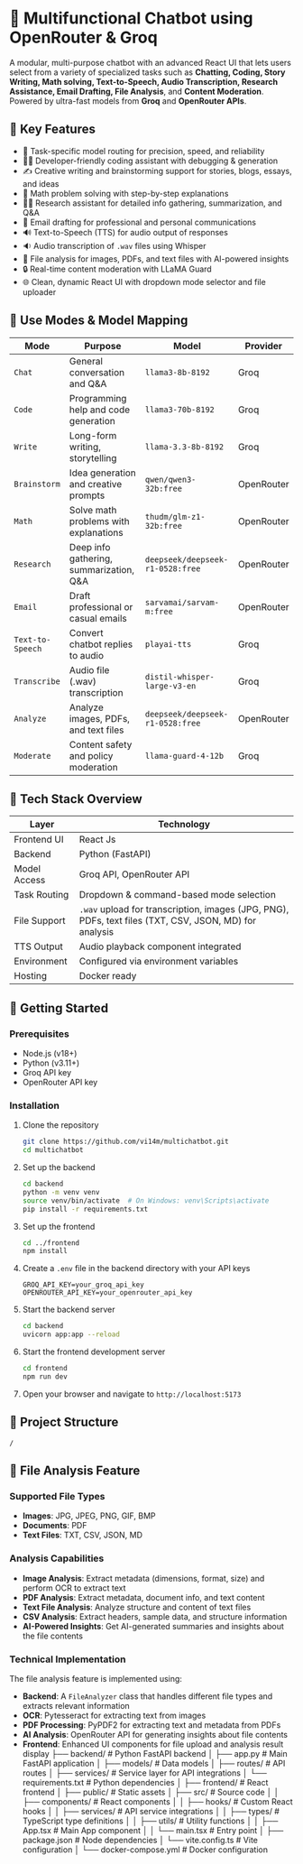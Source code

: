# 🤖 Multifunctional Chatbot using OpenRouter & Groq

A modular, multi-purpose chatbot with an advanced React UI that lets users select from a variety of specialized tasks such as **Chatting, Coding, Story Writing, Math solving, Text-to-Speech, Audio Transcription, Research Assistance, Email Drafting, File Analysis**, and **Content Moderation**. Powered by ultra-fast models from **Groq** and **OpenRouter APIs**.

## 🎯 Key Features

- 🧠 Task-specific model routing for precision, speed, and reliability
- 🧑‍💻 Developer-friendly coding assistant with debugging & generation
- ✍️ Creative writing and brainstorming support for stories, blogs, essays, and ideas
- 🔢 Math problem solving with step-by-step explanations
- 🧑‍🔬 Research assistant for detailed info gathering, summarization, and Q&A
- 📧 Email drafting for professional and personal communications
- 🔊 Text-to-Speech (TTS) for audio output of responses
- 🔉 Audio transcription of `.wav` files using Whisper
- 📄 File analysis for images, PDFs, and text files with AI-powered insights
- 🔒 Real-time content moderation with LLaMA Guard
- 🌐 Clean, dynamic React UI with dropdown mode selector and file uploader

## 🧠 Use Modes & Model Mapping

| Mode             | Purpose                                  | Model                                  | Provider     |
|------------------|------------------------------------------|--------------------------------------|---------------|
| `Chat`           | General conversation and Q&A              | `llama3-8b-8192`                     | Groq         |
| `Code`           | Programming help and code generation      | `llama3-70b-8192`                    | Groq         |
| `Write`          | Long-form writing, storytelling           | `llama-3.3-8b-8192`            | Groq   |
| `Brainstorm`     | Idea generation and creative prompts      | `qwen/qwen3-32b:free`            | OpenRouter   |
| `Math`           | Solve math problems with explanations     | `thudm/glm-z1-32b:free`| OpenRouter   |
| `Research`       | Deep info gathering, summarization, Q&A    | `deepseek/deepseek-r1-0528:free`     | OpenRouter   |
| `Email`          | Draft professional or casual emails       | `sarvamai/sarvam-m:free`            | OpenRouter   |
| `Text-to-Speech` | Convert chatbot replies to audio          | `playai-tts`                   | Groq   |
| `Transcribe`     | Audio file (.wav) transcription           | `distil-whisper-large-v3-en`        | Groq  |
| `Analyze`        | Analyze images, PDFs, and text files      | `deepseek/deepseek-r1-0528:free`     | OpenRouter   |
| `Moderate`       | Content safety and policy moderation      | `llama-guard-4-12b`                  | Groq   |

## 🧰 Tech Stack Overview

| Layer         | Technology                              |
|---------------|---------------------------------------|
| Frontend UI   | React Js                                 |
| Backend       | Python (FastAPI)                       |
| Model Access  | Groq API, OpenRouter API              |
| Task Routing  | Dropdown & command-based mode selection|
| File Support  | `.wav` upload for transcription, images (JPG, PNG), PDFs, text files (TXT, CSV, JSON, MD) for analysis |
| TTS Output    | Audio playback component integrated    |
| Environment   | Configured via environment variables   |
| Hosting       | Docker ready                           |

## 🚀 Getting Started

### Prerequisites

- Node.js (v18+)
- Python (v3.11+)
- Groq API key
- OpenRouter API key

### Installation

1. Clone the repository
   ```bash
   git clone https://github.com/vi14m/multichatbot.git
   cd multichatbot
   ```

2. Set up the backend
   ```bash
   cd backend
   python -m venv venv
   source venv/bin/activate  # On Windows: venv\Scripts\activate
   pip install -r requirements.txt
   ```

3. Set up the frontend
   ```bash
   cd ../frontend
   npm install
   ```

4. Create a `.env` file in the backend directory with your API keys
   ```
   GROQ_API_KEY=your_groq_api_key
   OPENROUTER_API_KEY=your_openrouter_api_key
   ```

5. Start the backend server
   ```bash
   cd backend
   uvicorn app:app --reload
   ```

6. Start the frontend development server
   ```bash
   cd frontend
   npm run dev
   ```

7. Open your browser and navigate to `http://localhost:5173`

## 📁 Project Structure

```
/
```

## 📄 File Analysis Feature

### Supported File Types

- **Images**: JPG, JPEG, PNG, GIF, BMP
- **Documents**: PDF
- **Text Files**: TXT, CSV, JSON, MD

### Analysis Capabilities

- **Image Analysis**: Extract metadata (dimensions, format, size) and perform OCR to extract text
- **PDF Analysis**: Extract metadata, document info, and text content
- **Text File Analysis**: Analyze structure and content of text files
- **CSV Analysis**: Extract headers, sample data, and structure information
- **AI-Powered Insights**: Get AI-generated summaries and insights about the file contents

### Technical Implementation

The file analysis feature is implemented using:

- **Backend**: A `FileAnalyzer` class that handles different file types and extracts relevant information
- **OCR**: Pytesseract for extracting text from images
- **PDF Processing**: PyPDF2 for extracting text and metadata from PDFs
- **AI Analysis**: OpenRouter API for generating insights about file contents
- **Frontend**: Enhanced UI components for file upload and analysis result display
├── backend/                # Python FastAPI backend
│   ├── app.py             # Main FastAPI application
│   ├── models/            # Data models
│   ├── routes/            # API routes
│   ├── services/          # Service layer for API integrations
│   └── requirements.txt   # Python dependencies
│
├── frontend/              # React frontend
│   ├── public/            # Static assets
│   ├── src/               # Source code
│   │   ├── components/    # React components
│   │   ├── hooks/         # Custom React hooks
│   │   ├── services/      # API service integrations
│   │   ├── types/         # TypeScript type definitions
│   │   ├── utils/         # Utility functions
│   │   ├── App.tsx        # Main App component
│   │   └── main.tsx       # Entry point
│   ├── package.json       # Node dependencies
│   └── vite.config.ts     # Vite configuration
│
└── docker-compose.yml     # Docker configuration
```